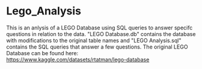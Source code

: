 # Lego_Analysis

This is an anlysis of a LEGO Database using SQL queries to answer specifc questions in relation to the data. 
"LEGO Database.db" contains the database with modifications to the original table names and "LEGO Analysis.sql" contains the SQL queries that answer a few questions.
The original LEGO Database can be found here: https://www.kaggle.com/datasets/rtatman/lego-database
